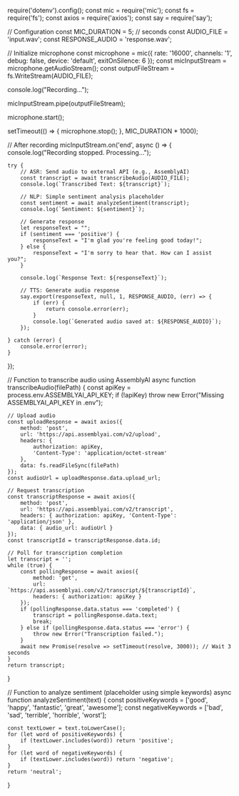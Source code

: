 require('dotenv').config();
const mic = require('mic');
const fs = require('fs');
const axios = require('axios');
const say = require('say');

// Configuration
const MIC_DURATION = 5; // seconds
const AUDIO_FILE = 'input.wav';
const RESPONSE_AUDIO = 'response.wav';

// Initialize microphone
const microphone = mic({
    rate: '16000',
    channels: '1',
    debug: false,
    device: 'default',
    exitOnSilence: 6
});
const micInputStream = microphone.getAudioStream();
const outputFileStream = fs.WriteStream(AUDIO_FILE);

console.log("Recording...");

micInputStream.pipe(outputFileStream);

microphone.start();

setTimeout(() => {
    microphone.stop();
}, MIC_DURATION * 1000);

// After recording
micInputStream.on('end', async () => {
    console.log("Recording stopped. Processing...");

    try {
        // ASR: Send audio to external API (e.g., AssemblyAI)
        const transcript = await transcribeAudio(AUDIO_FILE);
        console.log(`Transcribed Text: ${transcript}`);

        // NLP: Simple sentiment analysis placeholder
        const sentiment = await analyzeSentiment(transcript);
        console.log(`Sentiment: ${sentiment}`);

        // Generate response
        let responseText = "";
        if (sentiment === 'positive') {
            responseText = "I'm glad you're feeling good today!";
        } else {
            responseText = "I'm sorry to hear that. How can I assist you?";
        }

        console.log(`Response Text: ${responseText}`);

        // TTS: Generate audio response
        say.export(responseText, null, 1, RESPONSE_AUDIO, (err) => {
            if (err) {
                return console.error(err);
            }
            console.log(`Generated audio saved at: ${RESPONSE_AUDIO}`);
        });

    } catch (error) {
        console.error(error);
    }
});

// Function to transcribe audio using AssemblyAI
async function transcribeAudio(filePath) {
    const apiKey = process.env.ASSEMBLYAI_API_KEY;
    if (!apiKey) throw new Error("Missing ASSEMBLYAI_API_KEY in .env");

    // Upload audio
    const uploadResponse = await axios({
        method: 'post',
        url: 'https://api.assemblyai.com/v2/upload',
        headers: {
            authorization: apiKey,
            'Content-Type': 'application/octet-stream'
        },
        data: fs.readFileSync(filePath)
    });
    const audioUrl = uploadResponse.data.upload_url;

    // Request transcription
    const transcriptResponse = await axios({
        method: 'post',
        url: 'https://api.assemblyai.com/v2/transcript',
        headers: { authorization: apiKey, 'Content-Type': 'application/json' },
        data: { audio_url: audioUrl }
    });
    const transcriptId = transcriptResponse.data.id;

    // Poll for transcription completion
    let transcript = '';
    while (true) {
        const pollingResponse = await axios({
            method: 'get',
            url: `https://api.assemblyai.com/v2/transcript/${transcriptId}`,
            headers: { authorization: apiKey }
        });
        if (pollingResponse.data.status === 'completed') {
            transcript = pollingResponse.data.text;
            break;
        } else if (pollingResponse.data.status === 'error') {
            throw new Error("Transcription failed.");
        }
        await new Promise(resolve => setTimeout(resolve, 3000)); // Wait 3 seconds
    }
    return transcript;
}

// Function to analyze sentiment (placeholder using simple keywords)
async function analyzeSentiment(text) {
    const positiveKeywords = ['good', 'happy', 'fantastic', 'great', 'awesome'];
    const negativeKeywords = ['bad', 'sad', 'terrible', 'horrible', 'worst'];

    const textLower = text.toLowerCase();
    for (let word of positiveKeywords) {
        if (textLower.includes(word)) return 'positive';
    }
    for (let word of negativeKeywords) {
        if (textLower.includes(word)) return 'negative';
    }
    return 'neutral';
}

